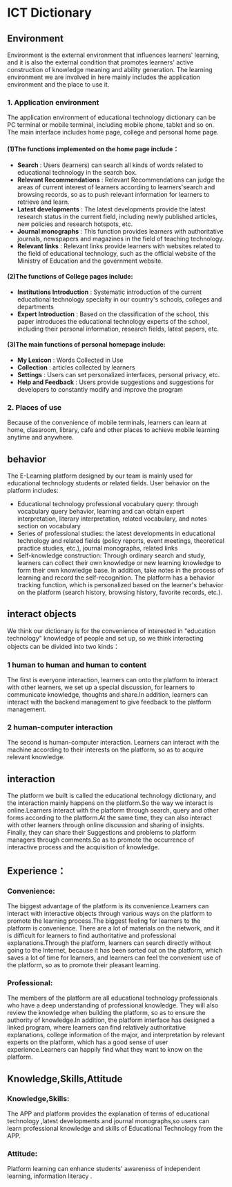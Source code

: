# ICT Dictionary
## Environment
Environment is the external environment that influences learners' learning, and it is also the external condition that promotes learners' active construction of knowledge meaning and ability generation. The learning environment we are involved in here mainly includes the application environment and the place to use it.
### 1. Application environment
The application environment of educational technology dictionary can be PC terminal or mobile terminal, including mobile phone, tablet and so on. The main interface includes home page, college and personal home page.

#### (1)The functions implemented on the home page include：
* **Search** : Users (learners) can search all kinds of words related to educational technology in the search box.
* **Relevant Recommendations** : Relevant Recommendations can judge the areas of current interest of learners according to learners'search and browsing records, so as to push relevant information for learners to retrieve and learn.
* **Latest developments** : The latest developments provide the latest research status in the current field, including newly published articles, new policies and research hotspots, etc.
* **Journal monographs** : This function provides learners with authoritative journals, newspapers and magazines in the field of teaching technology.
* **Relevant links** : Relevant links provide learners with websites related to the field of educational technology, such as the official website of the Ministry of Education and the government website.

#### (2)The functions of College pages include:

* **Institutions Introduction** : Systematic introduction of the current educational technology specialty in our country's schools, colleges and departments
*  **Expert Introduction** : Based on the classification of the school, this paper introduces the educational technology experts of the school, including their personal information, research fields, latest papers, etc.

#### (3)The main functions of personal homepage include:

* **My Lexicon** : Words Collected in Use
* **Collection** : articles collected by learners
* **Settings** : Users can set personalized interfaces, personal privacy, etc.
* **Help and Feedback** : Users provide suggestions and suggestions for developers to constantly modify and improve the program
### 2. Places of use
Because of the convenience of mobile terminals, learners can learn at home, classroom, library, cafe and other places to achieve mobile learning anytime and anywhere.

## behavior
The E-Learning platform designed by our team is mainly used for educational technology students or related fields. User behavior on the platform includes:
+  Educational technology professional vocabulary query: through vocabulary query behavior, learning and can obtain expert interpretation, literary interpretation, related vocabulary, and notes section on vocabulary
+  Series of professional studies: the latest developments in educational technology and related fields (policy reports, event meetings, theoretical practice studies, etc.), journal monographs, related links
+ Self-knowledge construction: Through ordinary search and study, learners can collect their own knowledge or new learning knowledge to form their own knowledge base. In addition, take notes in the process of learning and record the self-recognition.
The platform has a behavior tracking function, which is personalized based on the learner's behavior on the platform (search history, browsing history, favorite records, etc.).

## interact objects
We think our dictionary is for the convenience of interested in "education technology" knowledge of people and set up, so we think interacting objects can be divided into two kinds： 
### 1 human to human and human to content
The first is everyone interaction, learners can onto the platform to interact with other learners, we set up a special discussion, for learners to communicate knowledge, thoughts and share.In addition, learners can interact with the backend management to give feedback to the platform management.
### 2 human-computer interaction
The second is human-computer interaction. Learners can interact with the machine according to their interests on the platform, so as to acquire relevant knowledge.
## interaction
The platform we built is called the educational technology dictionary, and the interaction mainly happens on the platform.So the way we interact is online.Learners interact with the platform through search, query and other forms according to the platform.At the same time, they can also interact with other learners through online discussion and sharing of insights. Finally, they can share their Suggestions and problems to platform managers through comments.So as to promote the occurrence of interactive process and the acquisition of knowledge.

## Experience：
### Convenience:
The biggest advantage of the platform is its convenience.Learners can interact with interactive objects through various ways on the platform to promote the learning process.The biggest feeling for learners to the platform is convenience. There are a lot of materials on the network, and it is difficult for learners to find authoritative and professional explanations.Through the platform, learners can search directly without going to the Internet, because it has been sorted out on the platform, which saves a lot of time for learners, and learners can feel the convenient use of the platform, so as to promote their pleasant learning.
### Professional:
The members of the platform are all educational technology professionals who have a deep understanding of professional knowledge. They will also review the knowledge when building the platform, so as to ensure the authority of knowledge.In addition, the platform interface has designed a linked program, where learners can find relatively authoritative explanations, college information of the major, and interpretation by relevant experts on the platform, which has a good sense of user experience.Learners can happily find what they want to know on the platform.

## Knowledge,Skills,Attitude
### Knowledge,Skills:
The APP and platform provides the explanation of terms of educational technology ,latest developments and journal monographs,so users can learn professional knowledge and skills of Educational Technology from the APP.
### Attitude:
Platform learning can enhance students' awareness of independent learning, information literacy .


